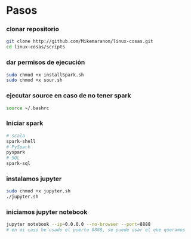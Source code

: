 # Pasos
### clonar repositorio
``` bash
git clone http://github.com/Mikemaranon/linux-cosas.git
cd linux-cosas/scripts
```
### dar permisos de ejecución
``` bash
sudo chmod +x installSpark.sh
sudo chmod +x sour.sh
```
### ejecutar source en caso de no tener spark
``` bash
source ~/.bashrc
```
### Iniciar spark
``` bash
# scala
spark-shell
# PySpark
pyspark
# SQL
spark-sql
```
### instalamos jupyter
``` bash
sudo chmod +x jupyter.sh
./jupyter.sh
```
### iniciamos jupyter notebook
``` bash
jupyter notebook --ip=0.0.0.0 --no-browser --port=8888
# en mi caso he usado el puerto 8888, se puede usar el que queramos
```
